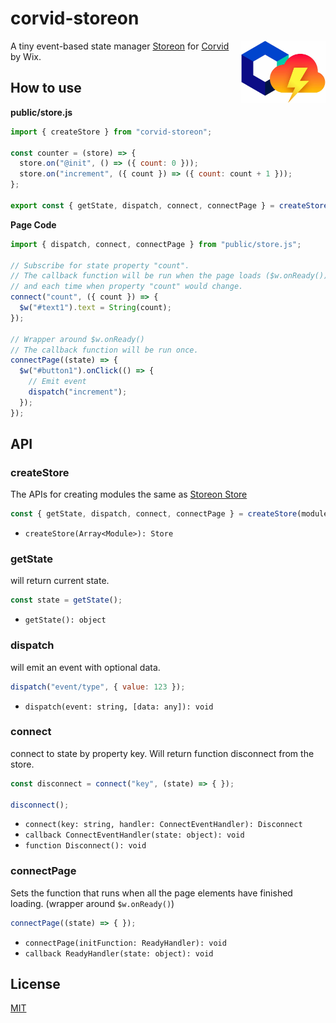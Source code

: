 # corvid-storeon

<img src="assets/corvid-storeon.jpg" height="100" align="right" alt="Corvid Storeon">

A tiny event-based state manager [Storeon](https://github.com/storeon/storeon) for [Corvid](https://www.wix.com/corvid) by Wix.

## How to use

**public/store.js**
```js
import { createStore } from "corvid-storeon";

const counter = (store) => {
  store.on("@init", () => ({ count: 0 }));
  store.on("increment", ({ count }) => ({ count: count + 1 }));
};

export const { getState, dispatch, connect, connectPage } = createStore([counter]);
```

**Page Code**
```js
import { dispatch, connect, connectPage } from "public/store.js";

// Subscribe for state property "count".
// The callback function will be run when the page loads ($w.onReady())
// and each time when property "count" would change.
connect("count", ({ count }) => {
  $w("#text1").text = String(count);
});

// Wrapper around $w.onReady()
// The callback function will be run once.
connectPage((state) => {
  $w("#button1").onClick(() => {
    // Emit event
    dispatch("increment");
  });
});
```

## API

### createStore
The APIs for creating modules the same as [Storeon Store](https://github.com/storeon/storeon#store)

```js
const { getState, dispatch, connect, connectPage } = createStore(modules);
```
- `createStore(Array<Module>): Store`

### getState
will return current state.
```js
const state = getState();
```
- `getState(): object`

### dispatch
will emit an event with optional data.
```js
dispatch("event/type", { value: 123 });
```
- `dispatch(event: string, [data: any]): void`

### connect
connect to state by property key. Will return function disconnect from the store.
```js
const disconnect = connect("key", (state) => { });

disconnect();
```
- `connect(key: string, handler: ConnectEventHandler): Disconnect`
- `callback ConnectEventHandler(state: object): void`
- `function Disconnect(): void`

### connectPage
Sets the function that runs when all the page elements have finished loading. (wrapper around `$w.onReady()`)
```js
connectPage((state) => { });
```
- `connectPage(initFunction: ReadyHandler): void`
- `callback ReadyHandler(state: object): void`

## License
[MIT](./LICENSE)
